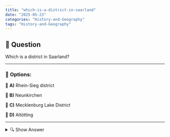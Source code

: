 ```yaml
---
title: "which-is-a-district-in-saarland"
date: "2025-05-23"
categories: "History-and-Geography"
tags: "History-and-Geography"
---
```


## 📌 **Question**

Which is a district in Saarland?



---

### 📝 **Options:**

🔘 **A)** Rhein-Sieg district

🔘 **B)** Neunkirchen

🔘 **C)** Mecklenburg Lake District

🔘 **D)** Altötting

---

<details>
  <summary>🔍 Show Answer</summary>

  <p>
💡  <b>Correct Answer:</b>  b
  </p>
  <p>
    📖<b>Explanation:</b>
    
  </p>
</details>
